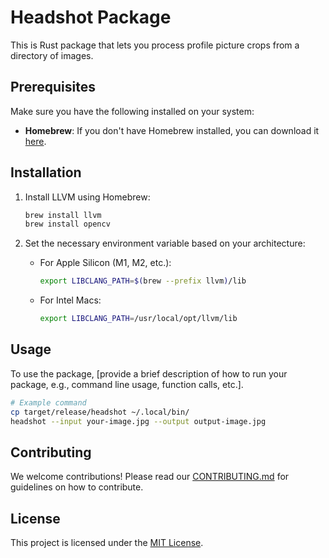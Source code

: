 # Headshot Package
This is Rust package that lets you process profile picture crops from a directory of images.

## Prerequisites

Make sure you have the following installed on your system:

- **Homebrew**: If you don't have Homebrew installed, you can download it [here](https://brew.sh/).

## Installation

1. Install LLVM using Homebrew:

   ```bash
   brew install llvm
   brew install opencv
   ```

2. Set the necessary environment variable based on your architecture:

   - For Apple Silicon (M1, M2, etc.):

     ```bash
     export LIBCLANG_PATH=$(brew --prefix llvm)/lib
     ```

   - For Intel Macs:

     ```bash
     export LIBCLANG_PATH=/usr/local/opt/llvm/lib
     ```


## Usage

To use the package, [provide a brief description of how to run your package, e.g., command line usage, function calls, etc.]. 

```bash
# Example command
cp target/release/headshot ~/.local/bin/
headshot --input your-image.jpg --output output-image.jpg
```

## Contributing

We welcome contributions! Please read our [CONTRIBUTING.md](CONTRIBUTING.md) for guidelines on how to contribute.

## License

This project is licensed under the [MIT License](LICENSE).
